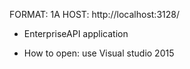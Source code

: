 FORMAT: 1A
HOST: http://localhost:3128/

+ EnterpriseAPI application

+ How to open: use Visual studio 2015 
